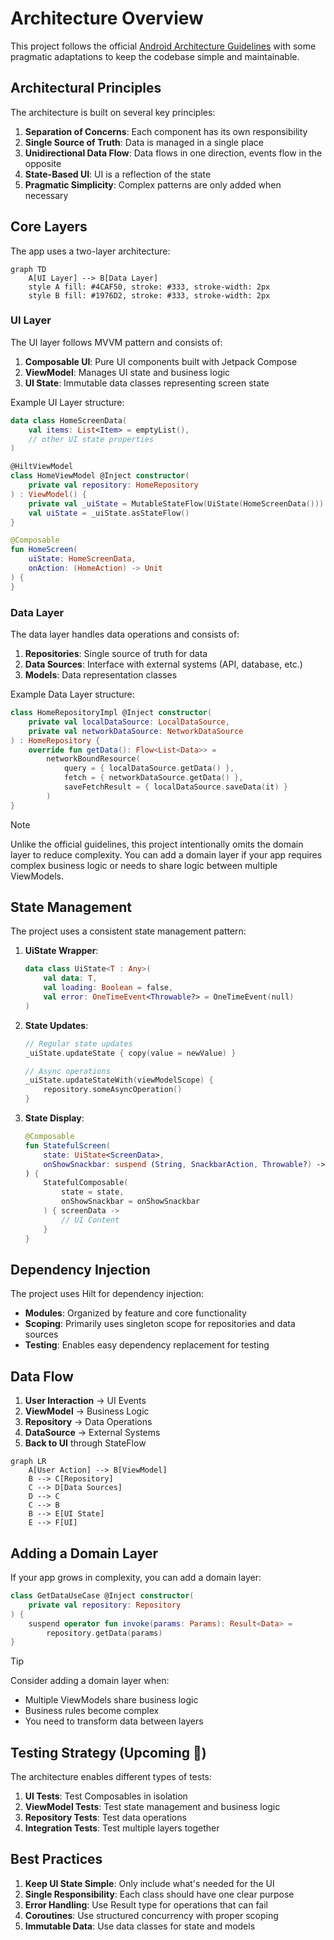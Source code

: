 # Architecture Overview

This project follows the
official [Android Architecture Guidelines](https://developer.android.com/topic/architecture) with
some pragmatic adaptations to keep the codebase simple and maintainable.

## Architectural Principles

The architecture is built on several key principles:

1. **Separation of Concerns**: Each component has its own responsibility
2. **Single Source of Truth**: Data is managed in a single place
3. **Unidirectional Data Flow**: Data flows in one direction, events flow in the opposite
4. **State-Based UI**: UI is a reflection of the state
5. **Pragmatic Simplicity**: Complex patterns are only added when necessary

## Core Layers

The app uses a two-layer architecture:

```mermaid
graph TD
    A[UI Layer] --> B[Data Layer]
    style A fill: #4CAF50, stroke: #333, stroke-width: 2px
    style B fill: #1976D2, stroke: #333, stroke-width: 2px
```

### UI Layer

The UI layer follows MVVM pattern and consists of:

1. **Composable UI**: Pure UI components built with Jetpack Compose
2. **ViewModel**: Manages UI state and business logic
3. **UI State**: Immutable data classes representing screen state

Example UI Layer structure:

```kotlin
data class HomeScreenData(
    val items: List<Item> = emptyList(),
    // other UI state properties
)

@HiltViewModel
class HomeViewModel @Inject constructor(
    private val repository: HomeRepository
) : ViewModel() {
    private val _uiState = MutableStateFlow(UiState(HomeScreenData()))
    val uiState = _uiState.asStateFlow()
}

@Composable
fun HomeScreen(
    uiState: HomeScreenData,
    onAction: (HomeAction) -> Unit
) {
}
```

### Data Layer

The data layer handles data operations and consists of:

1. **Repositories**: Single source of truth for data
2. **Data Sources**: Interface with external systems (API, database, etc.)
3. **Models**: Data representation classes

Example Data Layer structure:

```kotlin
class HomeRepositoryImpl @Inject constructor(
    private val localDataSource: LocalDataSource,
    private val networkDataSource: NetworkDataSource
) : HomeRepository {
    override fun getData(): Flow<List<Data>> =
        networkBoundResource(
            query = { localDataSource.getData() },
            fetch = { networkDataSource.getData() },
            saveFetchResult = { localDataSource.saveData(it) }
        )
}
```

> [!NOTE]
> Unlike the official guidelines, this project intentionally omits the domain layer to reduce
> complexity. You can add a domain layer if your app requires complex business logic or needs to
> share
> logic between multiple ViewModels.

## State Management

The project uses a consistent state management pattern:

1. **UiState Wrapper**:

    ```kotlin
    data class UiState<T : Any>(
        val data: T,
        val loading: Boolean = false,
        val error: OneTimeEvent<Throwable?> = OneTimeEvent(null)
    )
    ```

2. **State Updates**:

    ```kotlin
    // Regular state updates
    _uiState.updateState { copy(value = newValue) }
    
    // Async operations
    _uiState.updateStateWith(viewModelScope) {
        repository.someAsyncOperation()
    }
    ```

3. **State Display**:

    ```kotlin
	@Composable
    fun StatefulScreen(
        state: UiState<ScreenData>,
        onShowSnackbar: suspend (String, SnackbarAction, Throwable?) -> Boolean
    ) {
        StatefulComposable(
            state = state,
            onShowSnackbar = onShowSnackbar
        ) { screenData ->
            // UI Content
        }
    }
    ```

## Dependency Injection

The project uses Hilt for dependency injection:

- **Modules**: Organized by feature and core functionality
- **Scoping**: Primarily uses singleton scope for repositories and data sources
- **Testing**: Enables easy dependency replacement for testing

## Data Flow

1. **User Interaction** → UI Events
2. **ViewModel** → Business Logic
3. **Repository** → Data Operations
4. **DataSource** → External Systems
5. **Back to UI** through StateFlow

```mermaid
graph LR
    A[User Action] --> B[ViewModel]
    B --> C[Repository]
    C --> D[Data Sources]
    D --> C
    C --> B
    B --> E[UI State]
    E --> F[UI]
```

## Adding a Domain Layer

If your app grows in complexity, you can add a domain layer:

```kotlin
class GetDataUseCase @Inject constructor(
    private val repository: Repository
) {
    suspend operator fun invoke(params: Params): Result<Data> =
        repository.getData(params)
}
```

> [!TIP]
> Consider adding a domain layer when:
> - Multiple ViewModels share business logic
> - Business rules become complex
> - You need to transform data between layers

## Testing Strategy (Upcoming 🚧)

The architecture enables different types of tests:

1. **UI Tests**: Test Composables in isolation
2. **ViewModel Tests**: Test state management and business logic
3. **Repository Tests**: Test data operations
4. **Integration Tests**: Test multiple layers together

## Best Practices

1. **Keep UI State Simple**: Only include what's needed for the UI
2. **Single Responsibility**: Each class should have one clear purpose
3. **Error Handling**: Use Result type for operations that can fail
4. **Coroutines**: Use structured concurrency with proper scoping
5. **Immutable Data**: Use data classes for state and models